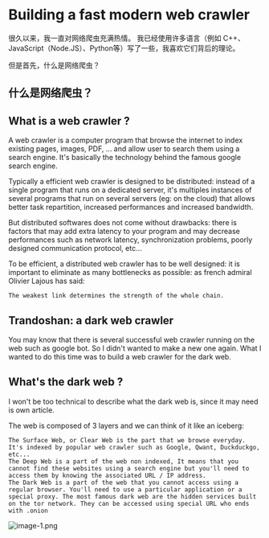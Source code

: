 # Building a fast modern web crawler

很久以来，我一直对网络爬虫充满热情。 我已经使用许多语言（例如 C++、JavaScript（Node.JS）、Python等）写了一些，我喜欢它们背后的理论。

但是首先，什么是网络爬虫？

## 什么是网络爬虫？

## What is a web crawler ?

A web crawler is a computer program that browse the internet to index existing pages, images, PDF, ... and allow user to search them using a search engine. It's basically the technology behind the famous google search engine.

Typically a efficient web crawler is designed to be distributed: instead of a single program that runs on a dedicated server, it's multiples instances of several programs that run on several servers (eg: on the cloud) that allows better task repartition, increased performances and increased bandwidth.

But distributed softwares does not come without drawbacks: there is factors that may add extra latency to your program and may decrease performances such as network latency, synchronization problems, poorly designed communication protocol, etc...

To be efficient, a distributed web crawler has to be well designed: it is important to eliminate as many bottlenecks as possible: as french admiral Olivier Lajous has said:

    The weakest link determines the strength of the whole chain.

## Trandoshan: a dark web crawler

You may know that there is several successful web crawler running on the web such as google bot. So I didn't wanted to make a new one again. What I wanted to do this time was to build a web crawler for the dark web.

## What's the dark web ?

I won't be too technical to describe what the dark web is, since it may need is own article.

The web is composed of 3 layers and we can think of it like an iceberg:

    The Surface Web, or Clear Web is the part that we browse everyday. It's indexed by popular web crawler such as Google, Qwant, Duckduckgo, etc...
    The Deep Web is a part of the web non indexed, It means that you cannot find these websites using a search engine but you'll need to access them by knowing the associated URL / IP address.
    The Dark Web is a part of the web that you cannot access using a regular browser. You'll need to use a particular application or a special proxy. The most famous dark web are the hidden services built on the tor network. They can be accessed using special URL who ends with .onion

![image-1.png](https://creekorful.me/content/images/2019/09/image-1.png)